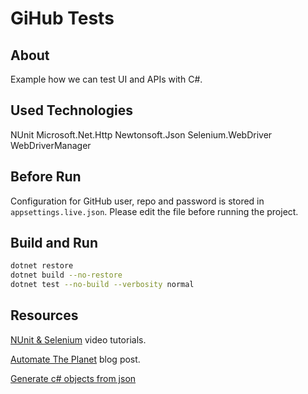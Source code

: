 # GiHub Tests

## About

Example how we can test UI and APIs with C#.

## Used Technologies

NUnit
Microsoft.Net.Http
Newtonsoft.Json
Selenium.WebDriver
WebDriverManager

## Before Run

Configuration for GitHub user, repo and password is stored in `appsettings.live.json`.
Please edit the file before running the project.

## Build and Run

```bash
dotnet restore
dotnet build --no-restore
dotnet test --no-build --verbosity normal
```

## Resources

[NUnit & Selenium](https://www.youtube.com/watch?v=Dj3TW0wQuz4&list=PLZMWkkQEwOPkg_-aMxUHDUp5DF_zQ5xxK&ab_channel=LambdaTest) video tutorials.

[Automate The Planet](https://automatetheplanet.com/) blog post.

[Generate c# objects from json](https://quicktype.io/)
